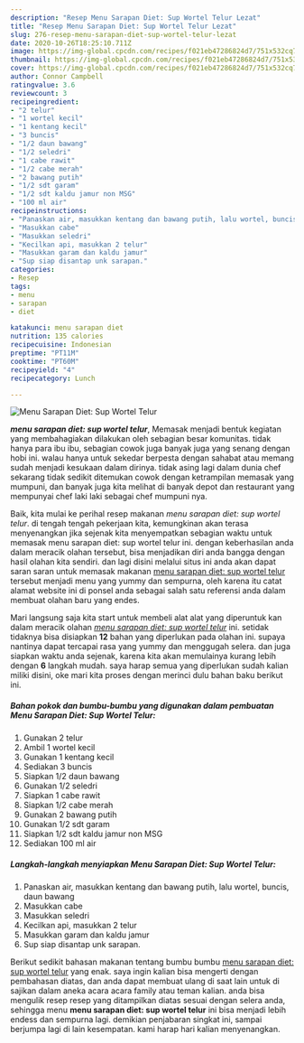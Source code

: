 ```yaml
---
description: "Resep Menu Sarapan Diet: Sup Wortel Telur Lezat"
title: "Resep Menu Sarapan Diet: Sup Wortel Telur Lezat"
slug: 276-resep-menu-sarapan-diet-sup-wortel-telur-lezat
date: 2020-10-26T18:25:10.711Z
image: https://img-global.cpcdn.com/recipes/f021eb47286824d7/751x532cq70/menu-sarapan-diet-sup-wortel-telur-foto-resep-utama.jpg
thumbnail: https://img-global.cpcdn.com/recipes/f021eb47286824d7/751x532cq70/menu-sarapan-diet-sup-wortel-telur-foto-resep-utama.jpg
cover: https://img-global.cpcdn.com/recipes/f021eb47286824d7/751x532cq70/menu-sarapan-diet-sup-wortel-telur-foto-resep-utama.jpg
author: Connor Campbell
ratingvalue: 3.6
reviewcount: 3
recipeingredient:
- "2 telur"
- "1 wortel kecil"
- "1 kentang kecil"
- "3 buncis"
- "1/2 daun bawang"
- "1/2 seledri"
- "1 cabe rawit"
- "1/2 cabe merah"
- "2 bawang putih"
- "1/2 sdt garam"
- "1/2 sdt kaldu jamur non MSG"
- "100 ml air"
recipeinstructions:
- "Panaskan air, masukkan kentang dan bawang putih, lalu wortel, buncis, daun bawang"
- "Masukkan cabe"
- "Masukkan seledri"
- "Kecilkan api, masukkan 2 telur"
- "Masukkan garam dan kaldu jamur"
- "Sup siap disantap unk sarapan."
categories:
- Resep
tags:
- menu
- sarapan
- diet

katakunci: menu sarapan diet 
nutrition: 135 calories
recipecuisine: Indonesian
preptime: "PT11M"
cooktime: "PT60M"
recipeyield: "4"
recipecategory: Lunch

---
```



![Menu Sarapan Diet: Sup Wortel Telur](https://img-global.cpcdn.com/recipes/f021eb47286824d7/751x532cq70/menu-sarapan-diet-sup-wortel-telur-foto-resep-utama.jpg)

<b><i>menu sarapan diet: sup wortel telur</i></b>, Memasak menjadi bentuk kegiatan yang membahagiakan dilakukan oleh sebagian besar komunitas. tidak hanya para ibu ibu, sebagian cowok juga banyak juga yang senang dengan hobi ini. walau hanya untuk sekedar berpesta dengan sahabat atau memang sudah menjadi kesukaan dalam dirinya. tidak asing lagi dalam dunia chef sekarang tidak sedikit ditemukan cowok dengan ketrampilan memasak yang mumpuni, dan banyak juga kita melihat di banyak depot dan restaurant yang mempunyai chef laki laki sebagai chef mumpuni nya.



Baik, kita mulai ke perihal resep makanan <i>menu sarapan diet: sup wortel telur</i>. di tengah tengah pekerjaan kita, kemungkinan akan terasa menyenangkan jika sejenak kita menyempatkan sebagian waktu untuk memasak menu sarapan diet: sup wortel telur ini. dengan keberhasilan anda dalam meracik olahan tersebut, bisa menjadikan diri anda bangga dengan hasil olahan kita sendiri. dan lagi disini melalui situs ini anda akan dapat saran saran untuk memasak makanan <u>menu sarapan diet: sup wortel telur</u> tersebut menjadi menu yang yummy dan sempurna, oleh karena itu catat alamat website ini di ponsel anda sebagai salah satu referensi anda dalam membuat olahan baru yang endes.


Mari langsung saja kita start untuk membeli alat alat yang diperuntuk kan dalam meracik olahan <u><i>menu sarapan diet: sup wortel telur</i></u> ini. setidak tidaknya bisa disiapkan <b>12</b> bahan yang diperlukan pada olahan ini. supaya nantinya dapat tercapai rasa yang yummy dan menggugah selera. dan juga siapkan waktu anda sejenak, karena kita akan memulainya kurang lebih dengan <b>6</b> langkah mudah. saya harap semua yang diperlukan sudah kalian miliki disini, oke mari kita proses dengan merinci dulu bahan baku berikut ini.

<!--inarticleads1-->

##### Bahan pokok dan bumbu-bumbu yang digunakan dalam pembuatan Menu Sarapan Diet: Sup Wortel Telur:

1. Gunakan 2 telur
1. Ambil 1 wortel kecil
1. Gunakan 1 kentang kecil
1. Sediakan 3 buncis
1. Siapkan 1/2 daun bawang
1. Gunakan 1/2 seledri
1. Siapkan 1 cabe rawit
1. Siapkan 1/2 cabe merah
1. Gunakan 2 bawang putih
1. Gunakan 1/2 sdt garam
1. Siapkan 1/2 sdt kaldu jamur non MSG
1. Sediakan 100 ml air




<!--inarticleads2-->

##### Langkah-langkah menyiapkan Menu Sarapan Diet: Sup Wortel Telur:

1. Panaskan air, masukkan kentang dan bawang putih, lalu wortel, buncis, daun bawang
1. Masukkan cabe
1. Masukkan seledri
1. Kecilkan api, masukkan 2 telur
1. Masukkan garam dan kaldu jamur
1. Sup siap disantap unk sarapan.




Berikut sedikit bahasan makanan tentang bumbu bumbu <u>menu sarapan diet: sup wortel telur</u> yang enak. saya ingin kalian bisa mengerti dengan pembahasan diatas, dan anda dapat membuat ulang di saat lain untuk di sajikan dalam aneka acara acara family atau teman kalian. anda bisa mengulik resep resep yang ditampilkan diatas sesuai dengan selera anda, sehingga menu <b>menu sarapan diet: sup wortel telur</b> ini bisa menjadi lebih endess dan sempurna lagi. demikian penjabaran singkat ini, sampai berjumpa lagi di lain kesempatan. kami harap hari kalian menyenangkan.
